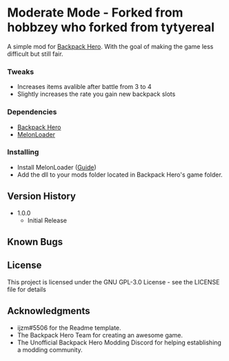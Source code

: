 # Moderate Mode - Forked from hobbzey who forked from tytyereal

A simple mod for [Backpack Hero](https://store.steampowered.com/app/1970580/Backpack_Hero/). With the goal of making the game less difficult but still fair.

### Tweaks
* Increases items avalible after battle from 3 to 4
* Slightly increases the rate you gain new backpack slots

### Dependencies

* [Backpack Hero](https://store.steampowered.com/app/1970580/Backpack_Hero/)
* [MelonLoader](https://github.com/LavaGang/MelonLoader)

### Installing

* Install MelonLoader ([Guide](https://melonwiki.xyz))
* Add the dll to your mods folder located in Backpack Hero's game folder.

## Version History

* 1.0.0
	* Initial Release

## Known Bugs

## License

This project is licensed under the GNU GPL-3.0 License - see the LICENSE file for details

## Acknowledgments

* ijzm#5506 for the Readme template.
* The Backpack Hero Team for creating an awesome game.
* The Unofficial Backpack Hero Modding Discord for helping establishing a modding community.

